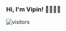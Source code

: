 ### Hi, I'm Vipin! 👋👨🏻‍💻

![visitors](https://visitor-badge.laobi.icu/badge?page_id=imvpn22)

<!--
**imvpn22/imvpn22** is a ✨ _special_ ✨ repository because its `README.md` (this file) appears on your GitHub profile.

Here are some ideas to get you started:

🔭 I’m currently working on ReactJS-NodeJS project
- 🌱 I’m currently learning ...
- 👯 I’m looking to collaborate on ...
- 🤔 I’m looking for help with ...
- 💬 Ask me about ...
- 📫 How to reach me: ...
- 😄 Pronouns: ...
- ⚡ Fun fact: ...
-->
